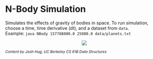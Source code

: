 # N-Body Simulation

Simulates the effects of gravity of bodies in space. 
To run simulation, choose a time, time derivative (dt), and a dataset from ```data```.  
Example:  ```java NBody 157788000.0 25000.0 data/planets.txt```  

<p align="center">
  <img src="https://i.imgur.com/37CpfKA.gif" />
</p>

<sup> *Content by Josh Hug, UC Berkeley CS 61B Data Structures* </sup>
